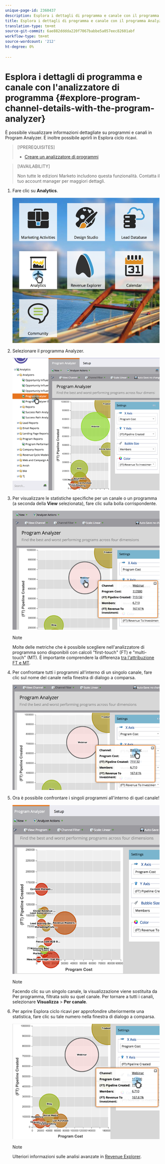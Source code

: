 ```yaml
---
unique-page-id: 2360437
description: Esplora i dettagli di programma e canale con il programma Analyzer - Marketo Docs - Documentazione prodotto
title: Esplora i dettagli di programma e canale con il programma Analyzer
translation-type: tm+mt
source-git-commit: 6ae882dddda220f7067babbe5a057eec82601abf
workflow-type: tm+mt
source-wordcount: '212'
ht-degree: 0%

---
```



# Esplora i dettagli di programma e canale con l&#39;analizzatore di programma {#explore-program-channel-details-with-the-program-analyzer}

È possibile visualizzare informazioni dettagliate su programmi e canali in Program Analyzer. È inoltre possibile aprirli in Esplora ciclo ricavi.

>[!PREREQUISITES]
>
>* [Creare un analizzatore di programmi](create-a-program-analyzer.md)


>[!AVAILABILITY]
>
>
>Non tutte le edizioni Marketo includono questa funzionalità. Contatta il tuo account manager per maggiori dettagli.

1. Fare clic su **Analytics**.

   ![](assets/image2015-4-28-12-3a54-3a47.png)

1. Selezionare il programma Analyzer.

   ![](assets/image2015-4-28-12-3a56-3a46.png)

1. Per visualizzare le statistiche specifiche per un canale o un programma (a seconda della **View** selezionata), fare clic sulla bolla corrispondente.

   ![](assets/image2015-4-28-12-3a57-3a14.png)

   >[!NOTE]
   >
   >Molte delle metriche che è possibile scegliere nell&#39;analizzatore di programma sono disponibili con calcoli &quot;first-touch&quot; (FT) e &quot;multi-touch&quot; (MT). È importante comprendere la differenza [tra l&#39;attribuzione FT e MT](/help/marketo/product-docs/reporting/revenue-cycle-analytics/revenue-tools/attribution/understanding-attribution.md).

1. Per confrontare tutti i programmi all&#39;interno di un singolo canale, fare clic sul nome del canale nella finestra di dialogo a comparsa.

   ![](assets/image2015-4-28-12-3a59-3a36.png)

1. Ora è possibile confrontare i singoli programmi all&#39;interno di quel canale!

   ![](assets/image2015-4-28-13-3a0-3a14.png)

   >[!NOTE]
   >
   >Facendo clic su un singolo canale, la visualizzazione viene sostituita da Per programma, filtrata solo su quel canale. Per tornare a tutti i canali, selezionare **Visualizza** > **Per canale**.

1. Per aprire Esplora ciclo ricavi per approfondire ulteriormente una statistica, fare clic su tale numero nella finestra di dialogo a comparsa.

   ![](assets/image2015-4-28-13-3a1-3a35.png)

   >[!NOTE]
   >
   >Ulteriori informazioni sulle analisi avanzate in [Revenue Explorer](https://docs.marketo.com/display/docs/revenue+explorer).
